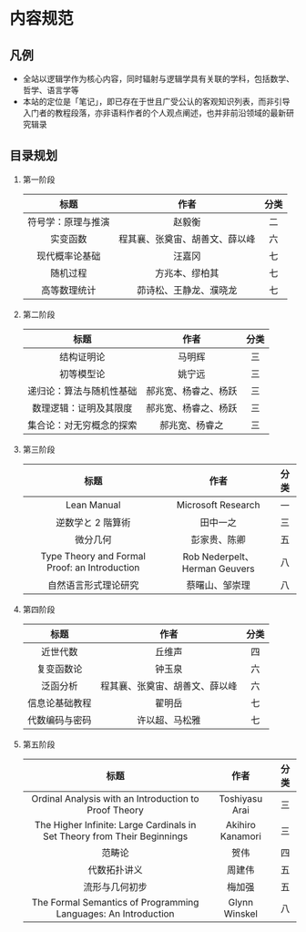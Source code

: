 # 内容规范

## 凡例
- 全站以逻辑学作为核心内容，同时辐射与逻辑学具有关联的学科，包括数学、哲学、语言学等
- 本站的定位是「笔记」，即已存在于世且广受公认的客观知识列表，而非引导入门者的教程段落，亦非语料作者的个人观点阐述，也并非前沿领域的最新研究辑录

## 目录规划
1. 第一阶段

    <div class="text-table">

    |        标题        |              作者              | 分类  |
    | :----------------: | :----------------------------: | :---: |
    | 符号学：原理与推演 |             赵毅衡             |  二   |
    |      实变函数      | 程其襄、张奠宙、胡善文、薛以峰 |  六   |
    |   现代概率论基础   |             汪嘉冈             |  七   |
    |      随机过程      |         方兆本、缪柏其         |  七   |
    |    高等数理统计    |     茆诗松、王静龙、濮晓龙     |  七   |

    </div>

2. 第二阶段

    <div class="text-table">

    |           标题           |         作者         | 分类  |
    | :----------------------: | :------------------: | :---: |
    |        结构证明论        |        马明辉        |  三   |
    |        初等模型论        |        姚宁远        |  三   |
    | 递归论：算法与随机性基础 | 郝兆宽、杨睿之、杨跃 |  三   |
    |  数理逻辑：证明及其限度  | 郝兆宽、杨睿之、杨跃 |  三   |
    | 集合论：对无穷概念的探索 |    郝兆宽、杨睿之    |  三   |

    </div>

3. 第三阶段

    <div class="text-table">

    |                     标题                      |             作者              | 分类  |
    | :-------------------------------------------: | :---------------------------: | :---: |
    |                  Lean Manual                  |      Microsoft Research       |  一   |
    |               逆数学と 2 階算術               |           田中一之            |  三   |
    |                   微分几何                    |         彭家贵、陈卿          |  五   |
    | Type Theory and Formal Proof: an Introduction | Rob Nederpelt、Herman Geuvers |  八   |
    |             自然语言形式理论研究              |        蔡曙山、邹崇理         |  八   |

    </div>

4. 第四阶段

    <div class="text-table">

    |      标题      |              作者              | 分类  |
    | :------------: | :----------------------------: | :---: |
    |    近世代数    |             丘维声             |  四   |
    |   复变函数论   |             钟玉泉             |  六   |
    |    泛函分析    | 程其襄、张奠宙、胡善文、薛以峰 |  六   |
    | 信息论基础教程 |             翟明岳             |  七   |
    | 代数编码与密码 |         许以超、马松雅         |  七   |

    </div>

5. 第五阶段

    <div class="text-table">

    |                                   标题                                   |               作者                | 分类  |
    | :----------------------------------------------------------------------: | :-------------------------------: | :---: |
    |          Ordinal Analysis with an Introduction to Proof Theory           |          Toshiyasu Arai           |  三   |
    | The Higher Infinite: Large Cardinals in Set Theory from Their Beginnings |         Akihiro Kanamori          |  三   |
    |                                  范畴论                                  |               贺伟                |  四   |
    |                               代数拓扑讲义                               |              周建伟               |  五   |
    |                              流形与几何初步                              |              梅加强               |  五   |
    |      The Formal Semantics of Programming Languages: An Introduction      |           Glynn Winskel           |  八   |

    </div>
